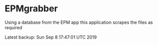 # EPMgrabber
Using a database from the EPM app this application scrapes the files as required


Latest backup: Sun Sep 8 17:47:01 UTC 2019
